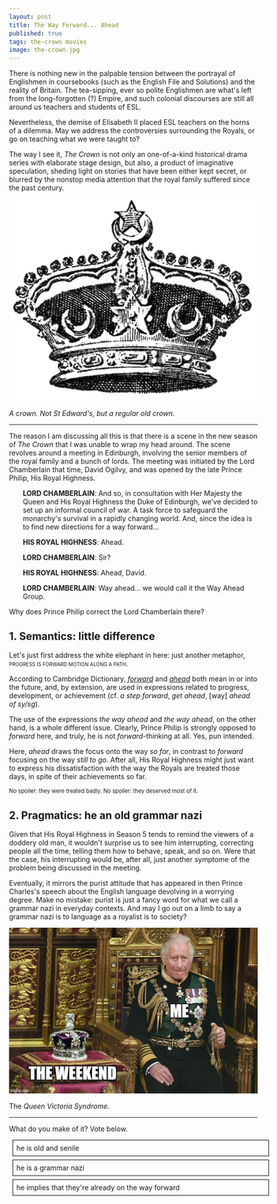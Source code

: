 ```yaml
---
layout: post
title: The Way Forward... Ahead
published: true
tags: the-crown movies
image: the-crown.jpg
---
```

There is nothing new in the palpable tension between the portrayal of Englishmen in coursebooks (such as the English File and Solutions) and the reality of Britain. The tea-sipping, ever so polite Englishmen are what's left from the long-forgotten (?) Empire, and such colonial discourses are still all around us teachers and students of ESL.

Nevertheless, the demise of Elisabeth II placed ESL teachers on the horns of a dilemma. <span class="highlighted-text">May we address the controversies surrounding the Royals, or go on teaching what we were taught to?</span>

The way I see it, <i>The Crown</i> is not only an one-of-a-kind historical drama series with elaborate stage design, but also, a product of imaginative speculation, sheding light on stories that have been either kept secret, or blurred by the nonstop media attention that the royal family suffered since the past century.

<p><img src="/assets/the-crown.jpg"></p>

<p><i>A crown. Not St Edward's, but a regular old crown.</i></p>

<hr>

The reason I am discussing all this is that there is a scene in the new season of <i>The Crown</i> that I was unable to wrap my head around. The scene revolves around a meeting in Edinburgh, involving the senior members of the royal family and a bunch of lords. The meeting was initiated by the Lord Chamberlain that time, David Ogilvy, and was opened by the late Prince Philip, His Royal Highness.

<div style="margin-left:2em">

<p><b>LORD CHAMBERLAIN</b>: And so, in consultation with Her Majesty the Queen and His Royal Highness the Duke of Edinburgh, we've decided to set up an informal council of war. A task force to safeguard the monarchy's survival in a rapidly changing world. And, since the idea is to find new directions for a way forward...</p>

<p><b>HIS ROYAL HIGHNESS</b>: Ahead.</p>

<p><b>LORD CHAMBERLAIN</b>: Sir?</p>

<p><b>HIS ROYAL HIGHNESS</b>: Ahead, David.</p>

<p><b>LORD CHAMBERLAIN</b>: Way ahead... we would call it the Way Ahead Group.</p>

</div>

<span class="highlighted-text">Why does Prince Philip correct the Lord Chamberlain there?</span>

## 1. Semantics: little difference
Let's just first address the white elephant in here: just another metaphor, <span style="font-variant-caps: all-petite-caps;">progress is forward motion along a path</span>.

According to Cambridge  Dictionary, <a href="https://dictionary.cambridge.org/dictionary/english/forward" target="_blank"><i>forward</i></a> and <a href="https://dictionary.cambridge.org/dictionary/english/ahead" target="_blank"><i>ahead</i></a> both mean in or into the future, and, by extension, are used in expressions related to progress, development, or achievement (cf. *a step forward*, *get ahead*, [way] *ahead of sy/sg*).

The use of the expressions <i>the way ahead</i> and <i>the way ahead</i>, on the other hand, is a whole different issue. Clearly, Prince Philip is strongly opposed to <i>forward</i> here, and truly, he is not <i>forward</i>-thinking at all. Yes, pun intended. 

Here, <i>ahead</i> draws the focus onto the way <i>so far</i>, in contrast to <i>forward</i> focusing on the way <i>still to go</i>. After all, His Royal Highness might just want to express his dissatisfaction with the way the Royals are treated those days, in spite of their achievements so far.

<p style="font-size:80%">No spoiler: they were treated badly. No spoiler: they deserved most of it.</p>

## 2. Pragmatics: he an old grammar nazi
Given that His Royal Highness in Season 5 tends to remind the viewers of a doddery old man, it wouldn't surprise us to see him interrupting, correcting people all the time, telling them how to behave, speak, and so on. Were that the case, his interrupting would be, after all, just another symptome of the problem being discussed in the meeting.

Eventually, it mirrors the purist attitude that has appeared in then Prince Charles's speech about the English language devolving in a worrying degree. Make no mistake: purist is just a fancy word for what we call a grammar nazi in everyday contexts. And may I go out on a limb to say <span class="highlighted-text">a grammar nazi is to language as a royalist is to society?</span>

<p><img src="/assets/charles-meme.jpg"></p>

<p>The <i>Queen Victoria Syndrome.</i></p>

<hr>

What do you make of it? Vote below.

<style>
#vote-box div {
  width:100%;
  border: 1pt black solid;
  margin: 0.5em;
  padding: 0.5em
}
</style>

<div id="vote-box">
<div>he is old and senile</div>
<div>he is a grammar nazi</div>
<div>he implies that they're already on the way forward</div>
</div>

<script>
voteBox = document.getElementById("vote-box");

votesSoFar = 0;

dataTable = "https://docs.google.com/spreadsheets/d/e/2PACX-1vTmAenGaAXRN67aTVPZ_0M9jJ-diAkpyZMWVvHfKGHMz3sGFnf4sFBphOhLH4BBhn-UX_Q0R99Wtz2k/pub?gid=0&single=true&output=csv"
  xhr=new XMLHttpRequest();
  xhr.open("GET", dataTable, false);
    xhr.onreadystatechange = function () {
        if(xhr.readyState === 4) {
            if(xhr.status === 200 || xhr.status == 0) {
               	data = xhr.responseText.split(/\n/);
						}
        }
    }
    xhr.send();

for (i=1;i<data.length;i++) {
option = data[i].split(",")[0];
voteNum = Number(data[i].split(",")[1]);
votesSoFar += voteNum
Array.from(voteBox.children).find(element => element.innerHTML === option).vote = voteNum
}


function sendPlusOne() {
      xhr = new XMLHttpRequest();
      dataTable = "https://script.google.com/macros/s/AKfycbxnnDxKx2AWA9lnK4paphOPhBeSQMI_9w48ZpfuSBrvgU6C5e_Jdffk99-PE92bOwRGyQ/exec"
      xhr.open('POST', dataTable, true);
      xhr.setRequestHeader('Content-type', 'application/x-www-form-urlencoded');
      xhr.send('option=' + encodeURI(this.innerHTML) + '&path=' + location.pathname);
       // alert('option=' + encodeURI(this.innerHTML) + '&path=' + location.pathname);

      this.removeEventListener("click",sendPlusOne)
       // alert(this.vote)
      this.style.background = "linear-gradient(to right, red 0%, red " + (this.vote/votesSoFar*100) + "%, transparent " + (this.vote/votesSoFar*100) + "%, transparent 100%)"
      }

for (u=0; u<voteBox.children.length; u++) {
voteBox.children[u].addEventListener("click",sendPlusOne)
}
</script>